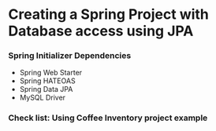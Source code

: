 # Creating a Spring Project with Database access using JPA

### Spring Initializer Dependencies

* Spring Web Starter
* Spring HATEOAS
* Spring Data JPA
* MySQL Driver

### **Check list: Using Coffee Inventory project example**
